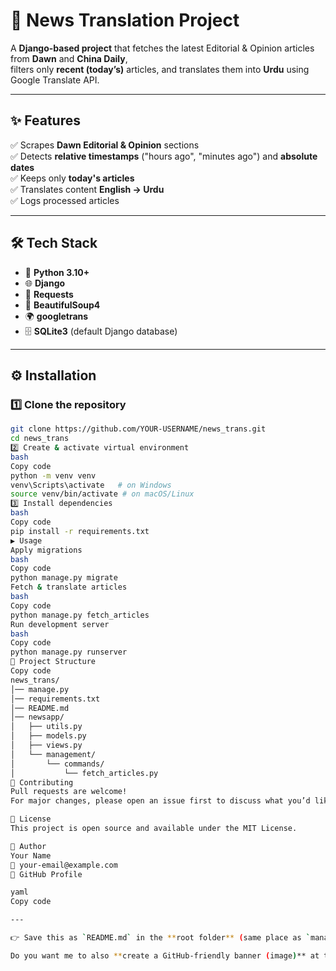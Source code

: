 # 📰 News Translation Project

A **Django-based project** that fetches the latest Editorial & Opinion articles from **Dawn** and **China Daily**,  
filters only **recent (today’s)** articles, and translates them into **Urdu** using Google Translate API.

---

## ✨ Features
✅ Scrapes **Dawn Editorial & Opinion** sections  
✅ Detects **relative timestamps** ("hours ago", "minutes ago") and **absolute dates**  
✅ Keeps only **today's articles**  
✅ Translates content **English → Urdu**  
✅ Logs processed articles  

---

## 🛠️ Tech Stack
- 🐍 **Python 3.10+**
- 🌐 **Django**
- 📡 **Requests**
- 🍵 **BeautifulSoup4**
- 🌍 **googletrans**
- 🗄️ **SQLite3** (default Django database)

---

## ⚙️ Installation

### 1️⃣ Clone the repository
```bash
git clone https://github.com/YOUR-USERNAME/news_trans.git
cd news_trans
2️⃣ Create & activate virtual environment
bash
Copy code
python -m venv venv
venv\Scripts\activate   # on Windows
source venv/bin/activate # on macOS/Linux
3️⃣ Install dependencies
bash
Copy code
pip install -r requirements.txt
▶️ Usage
Apply migrations
bash
Copy code
python manage.py migrate
Fetch & translate articles
bash
Copy code
python manage.py fetch_articles
Run development server
bash
Copy code
python manage.py runserver
📂 Project Structure
Copy code
news_trans/
│── manage.py
│── requirements.txt
│── README.md
│── newsapp/
│   ├── utils.py
│   ├── models.py
│   ├── views.py
│   └── management/
│       └── commands/
│           └── fetch_articles.py
🤝 Contributing
Pull requests are welcome!
For major changes, please open an issue first to discuss what you’d like to change.

📜 License
This project is open source and available under the MIT License.

👤 Author
Your Name
📧 your-email@example.com
🔗 GitHub Profile

yaml
Copy code

---

👉 Save this as `README.md` in the **root folder** (same place as `manage.py` and `requirements.txt`).  

Do you want me to also **create a GitHub-friendly banner (image)** at the top of README for extra polish?










